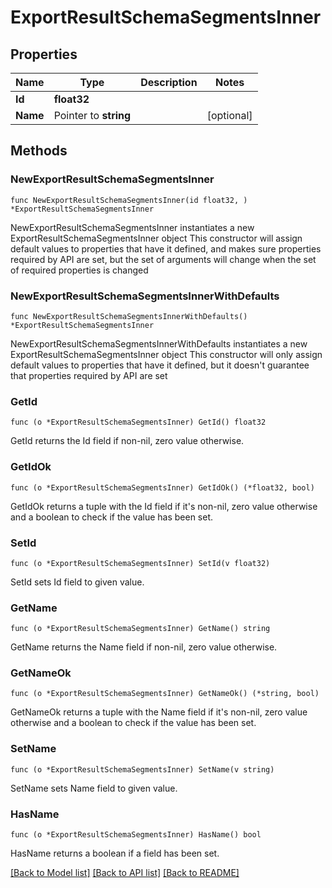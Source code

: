# ExportResultSchemaSegmentsInner

## Properties

Name | Type | Description | Notes
------------ | ------------- | ------------- | -------------
**Id** | **float32** |  | 
**Name** | Pointer to **string** |  | [optional] 

## Methods

### NewExportResultSchemaSegmentsInner

`func NewExportResultSchemaSegmentsInner(id float32, ) *ExportResultSchemaSegmentsInner`

NewExportResultSchemaSegmentsInner instantiates a new ExportResultSchemaSegmentsInner object
This constructor will assign default values to properties that have it defined,
and makes sure properties required by API are set, but the set of arguments
will change when the set of required properties is changed

### NewExportResultSchemaSegmentsInnerWithDefaults

`func NewExportResultSchemaSegmentsInnerWithDefaults() *ExportResultSchemaSegmentsInner`

NewExportResultSchemaSegmentsInnerWithDefaults instantiates a new ExportResultSchemaSegmentsInner object
This constructor will only assign default values to properties that have it defined,
but it doesn't guarantee that properties required by API are set

### GetId

`func (o *ExportResultSchemaSegmentsInner) GetId() float32`

GetId returns the Id field if non-nil, zero value otherwise.

### GetIdOk

`func (o *ExportResultSchemaSegmentsInner) GetIdOk() (*float32, bool)`

GetIdOk returns a tuple with the Id field if it's non-nil, zero value otherwise
and a boolean to check if the value has been set.

### SetId

`func (o *ExportResultSchemaSegmentsInner) SetId(v float32)`

SetId sets Id field to given value.


### GetName

`func (o *ExportResultSchemaSegmentsInner) GetName() string`

GetName returns the Name field if non-nil, zero value otherwise.

### GetNameOk

`func (o *ExportResultSchemaSegmentsInner) GetNameOk() (*string, bool)`

GetNameOk returns a tuple with the Name field if it's non-nil, zero value otherwise
and a boolean to check if the value has been set.

### SetName

`func (o *ExportResultSchemaSegmentsInner) SetName(v string)`

SetName sets Name field to given value.

### HasName

`func (o *ExportResultSchemaSegmentsInner) HasName() bool`

HasName returns a boolean if a field has been set.


[[Back to Model list]](../README.md#documentation-for-models) [[Back to API list]](../README.md#documentation-for-api-endpoints) [[Back to README]](../README.md)


